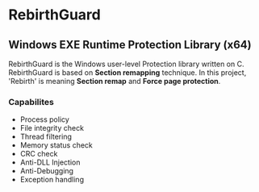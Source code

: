 # RebirthGuard
## Windows EXE Runtime Protection Library (x64)

RebirthGuard is the Windows user-level Protection library written on C.
RebirthGuard is based on **Section remapping** technique.
In this project, 'Rebirth' is meaning **Section remap** and **Force page protection**.

### Capabilites
* Process policy
* File integrity check
* Thread filtering
* Memory status check
* CRC check
* Anti-DLL Injection
* Anti-Debugging
* Exception handling
